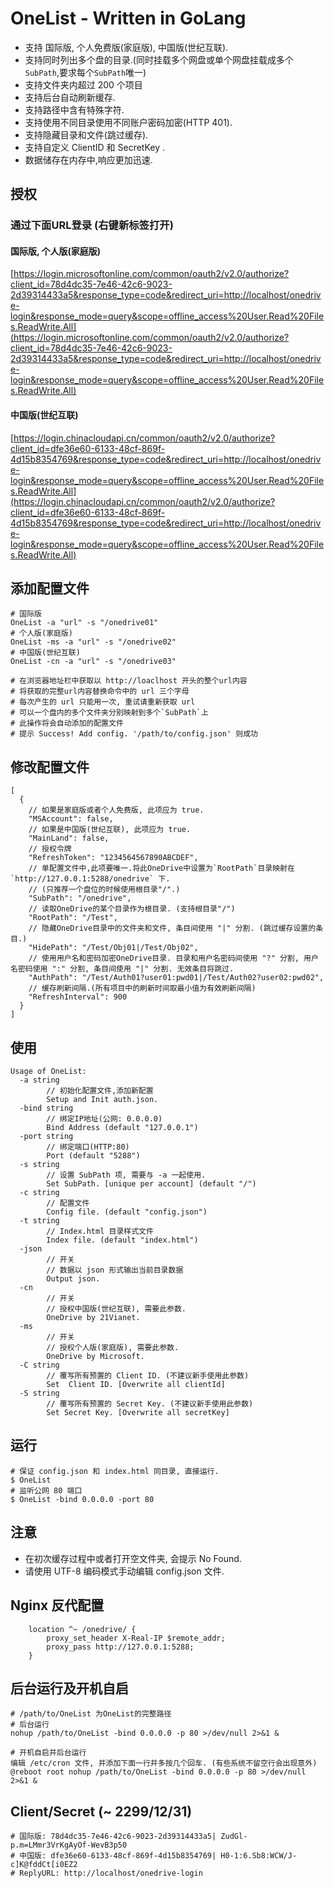 # OneList - Written in GoLang
- 支持 国际版, 个人免费版(家庭版), 中国版(世纪互联).
- 支持同时列出多个盘的目录.(同时挂载多个网盘或单个网盘挂载成多个`SubPath`,要求每个`SubPath`唯一)
- 支持文件夹内超过 200 个项目
- 支持后台自动刷新缓存.
- 支持路径中含有特殊字符.
- 支持使用不同目录使用不同账户密码加密(HTTP 401).
- 支持隐藏目录和文件(跳过缓存).
- 支持自定义 ClientID 和 SecretKey .
- 数据储存在内存中,响应更加迅速.

## 授权
### 通过下面URL登录 (右键新标签打开)
#### 国际版, 个人版(家庭版)
[https://login.microsoftonline.com/common/oauth2/v2.0/authorize?client_id=78d4dc35-7e46-42c6-9023-2d39314433a5&response_type=code&redirect_uri=http://localhost/onedrive-login&response_mode=query&scope=offline_access%20User.Read%20Files.ReadWrite.All](https://login.microsoftonline.com/common/oauth2/v2.0/authorize?client_id=78d4dc35-7e46-42c6-9023-2d39314433a5&response_type=code&redirect_uri=http://localhost/onedrive-login&response_mode=query&scope=offline_access%20User.Read%20Files.ReadWrite.All)
#### 中国版(世纪互联)
[https://login.chinacloudapi.cn/common/oauth2/v2.0/authorize?client_id=dfe36e60-6133-48cf-869f-4d15b8354769&response_type=code&redirect_uri=http://localhost/onedrive-login&response_mode=query&scope=offline_access%20User.Read%20Files.ReadWrite.All](https://login.chinacloudapi.cn/common/oauth2/v2.0/authorize?client_id=dfe36e60-6133-48cf-869f-4d15b8354769&response_type=code&redirect_uri=http://localhost/onedrive-login&response_mode=query&scope=offline_access%20User.Read%20Files.ReadWrite.All)

## 添加配置文件
```
# 国际版
OneList -a "url" -s "/onedrive01"
# 个人版(家庭版)
OneList -ms -a "url" -s "/onedrive02"
# 中国版(世纪互联)
OneList -cn -a "url" -s "/onedrive03"

# 在浏览器地址栏中获取以 http://loaclhost 开头的整个url内容
# 将获取的完整url内容替换命令中的 url 三个字母
# 每次产生的 url 只能用一次, 重试请重新获取 url
# 可以一个盘内的多个文件夹分别映射到多个`SubPath`上
# 此操作将会自动添加的配置文件
# 提示 Success! Add config. '/path/to/config.json' 则成功
```

## 修改配置文件
```
[
  {
    // 如果是家庭版或者个人免费版, 此项应为 true.
    "MSAccount": false,
    // 如果是中国版(世纪互联), 此项应为 true.
    "MainLand": false,
    // 授权令牌
    "RefreshToken": "1234564567890ABCDEF",
    // 单配置文件中,此项要唯一.将此OneDrive中设置为`RootPath`目录映射在`http://127.0.0.1:5288/onedrive` 下.
    // (只推荐一个盘位的时候使用根目录"/".)
    "SubPath": "/onedrive",
    // 读取OneDrive的某个目录作为根目录. (支持根目录"/")
    "RootPath": "/Test",
    // 隐藏OneDrive目录中的文件夹和文件, 条目间使用 "|" 分割. (跳过缓存设置的条目.)
    "HidePath": "/Test/Obj01|/Test/Obj02",
    // 使用用户名和密码加密OneDrive目录. 目录和用户名密码间使用 "?" 分割, 用户名密码使用 ":" 分割, 条目间使用 "|" 分割. 无效条目将跳过. 
    "AuthPath": "/Test/Auth01?user01:pwd01|/Test/Auth02?user02:pwd02",
    // 缓存刷新间隔.(所有项目中的刷新时间取最小值为有效刷新间隔)
    "RefreshInterval": 900
  }
]
```

## 使用
```
Usage of OneList:
  -a string
        // 初始化配置文件,添加新配置
        Setup and Init auth.json.
  -bind string
        // 绑定IP地址(公网: 0.0.0.0)
        Bind Address (default "127.0.0.1")
  -port string
        // 绑定端口(HTTP:80)
        Port (default "5288")
  -s string
        // 设置 SubPath 项, 需要与 -a 一起使用.
        Set SubPath. [unique per account] (default "/")
  -c string
        // 配置文件
        Config file. (default "config.json")
  -t string
        // Index.html 目录样式文件
        Index file. (default "index.html")
  -json
        // 开关
        // 数据以 json 形式输出当前目录数据
        Output json.
  -cn
        // 开关
        // 授权中国版(世纪互联), 需要此参数.
        OneDrive by 21Vianet.
  -ms
        // 开关
        // 授权个人版(家庭版), 需要此参数.
        OneDrive by Microsoft.
  -C string
        // 覆写所有预置的 Client ID. (不建议新手使用此参数)
        Set  Client ID. [Overwrite all clientId]
  -S string
        // 覆写所有预置的 Secret Key. (不建议新手使用此参数)
        Set Secret Key. [Overwrite all secretKey]
```

## 运行
```
# 保证 config.json 和 index.html 同目录, 直接运行.
$ OneList
# 监听公网 80 端口
$ OneList -bind 0.0.0.0 -port 80
```

## 注意
- 在初次缓存过程中或者打开空文件夹, 会提示 No Found.
- 请使用 UTF-8 编码模式手动编辑 config.json 文件.

## Nginx 反代配置
```
    location ^~ /onedrive/ {
        proxy_set_header X-Real-IP $remote_addr;
        proxy_pass http://127.0.0.1:5288;
    }
```

## 后台运行及开机自启
```
# /path/to/OneList 为OneList的完整路径
# 后台运行
nohup /path/to/OneList -bind 0.0.0.0 -p 80 >/dev/null 2>&1 &

# 开机自启并后台运行
编辑 /etc/cron 文件, 并添加下面一行并多按几个回车. (有些系统不留空行会出现意外)
@reboot root nohup /path/to/OneList -bind 0.0.0.0 -p 80 >/dev/null 2>&1 &

```

## Client/Secret (~ 2299/12/31)
```
# 国际版: 78d4dc35-7e46-42c6-9023-2d39314433a5| ZudGl-p.m=LMmr3VrKgAyOf-WevB3p50
# 中国版: dfe36e60-6133-48cf-869f-4d15b8354769| H0-1:6.Sb8:WCW/J-c]K@fddCt[i0EZ2
# ReplyURL: http://localhost/onedrive-login
```
